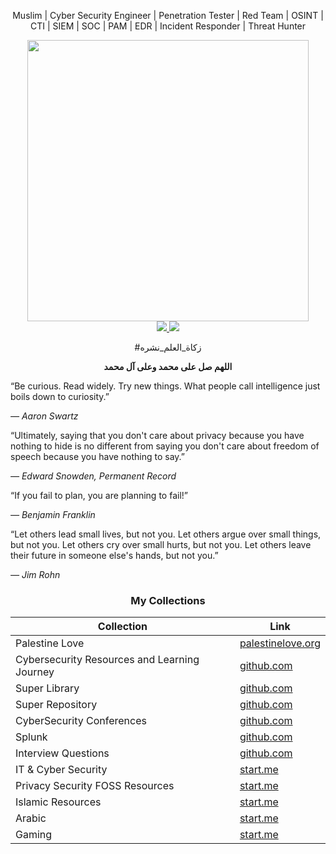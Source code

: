 <p align="center">Muslim | Cyber Security Engineer | Penetration Tester | Red Team | OSINT | CTI | SIEM | SOC | PAM | EDR | Incident Responder | Threat Hunter</p>
<div id="header" align="center">
  <img src="https://github.com/user-attachments/assets/6800baa2-30d9-43db-8b69-30ea09100806" width="450"/>
  <br>
<a href="https://techforpalestine.org/">
<img src="https://raw.githubusercontent.com/Safouene1/support-palestine-banner/master/StandWithPalestine.svg">
</a>
<a href="https://techforpalestine.org/">
<img src="https://badge.techforpalestine.org/default">
</a>
<p>#زكاة_العلم_نشره</p>
<b><p>اللهم صل على محمد وعلى آل محمد</p></b>

</div>

“Be curious. Read widely. Try new things. What people call intelligence just boils down to curiosity.”

*― Aaron Swartz*

“Ultimately, saying that you don't care about privacy because you have nothing to hide is no different from saying you don't care about freedom of speech because you have nothing to say.”

*― Edward Snowden, Permanent Record*

“If you fail to plan, you are planning to fail!”

*― Benjamin Franklin*

“Let others lead small lives, but not you. Let others argue over small things, but not you. Let others cry over small hurts, but not you. Let others leave their future in someone else's hands, but not you.”

*― Jim Rohn*

<div align="center">

### My Collections

| Collection                         | Link                                                                                  |
|------------------------------------|---------------------------------------------------------------------------------------|
| Palestine Love                     | [palestinelove.org](https://palestinelove.org/)                                       |
| Cybersecurity Resources and Learning Journey | [github.com](https://github.com/MrM8BRH/CRLJ)                               |
| Super Library                      | [github.com](https://github.com/MrM8BRH/SuperLibrary)                                 |
| Super Repository                   | [github.com](https://github.com/MrM8BRH/SuperRepository)                              |
| CyberSecurity Conferences          | [github.com](https://github.com/MrM8BRH/CyberSecurity_Conferences)                    |
| Splunk                             | [github.com](https://github.com/MrM8BRH/Splunk)                                       |
| Interview Questions                | [github.com](https://github.com/MrM8BRH/Interview-Questions)                          |
| IT & Cyber Security                | [start.me](https://start.me/p/KMqznE/it-cyber-security)                               |
| Privacy Security FOSS Resources    | [start.me](https://start.me/p/ogxO2x/privacy-security-foss-resources)                 |
| Islamic Resources                  | [start.me](https://start.me/p/gG7rbp/islamic-resources)                               |
| Arabic                             | [start.me](https://start.me/p/KMqLLz/arabic)                                          |
| Gaming                             | [start.me](https://start.me/p/aLRdGN/gaming)                                          |

</div>
